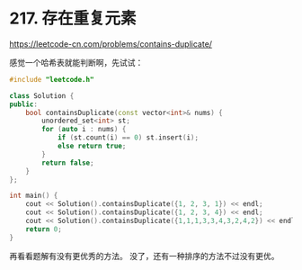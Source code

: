 # 217. 存在重复元素
https://leetcode-cn.com/problems/contains-duplicate/

感觉一个哈希表就能判断啊，先试试：

```cpp
#include "leetcode.h"

class Solution {
public:
    bool containsDuplicate(const vector<int>& nums) {
        unordered_set<int> st;
        for (auto i : nums) {
            if (st.count(i) == 0) st.insert(i);
            else return true;
        }
        return false;
    }
};

int main() {
    cout << Solution().containsDuplicate({1, 2, 3, 1}) << endl;
    cout << Solution().containsDuplicate({1, 2, 3, 4}) << endl;
    cout << Solution().containsDuplicate({1,1,1,3,3,4,3,2,4,2}) << endl;
    return 0;
}

```

再看看题解有没有更优秀的方法。
没了，还有一种排序的方法不过没有更优。
